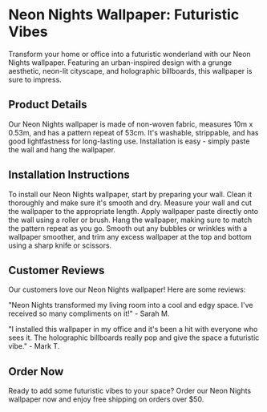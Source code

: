 <!--font:Poppins-->

# Neon Nights Wallpaper: Futuristic Vibes

Transform your home or office into a futuristic wonderland with our Neon Nights wallpaper. Featuring an urban-inspired design with a grunge aesthetic, neon-lit cityscape, and holographic billboards, this wallpaper is sure to impress.

## Product Details

Our Neon Nights wallpaper is made of non-woven fabric, measures 10m x 0.53m, and has a pattern repeat of 53cm. It's washable, strippable, and has good lightfastness for long-lasting use. Installation is easy - simply paste the wall and hang the wallpaper.

## Installation Instructions

To install our Neon Nights wallpaper, start by preparing your wall. Clean it thoroughly and make sure it's smooth and dry. Measure your wall and cut the wallpaper to the appropriate length. Apply wallpaper paste directly onto the wall using a roller or brush. Hang the wallpaper, making sure to match the pattern repeat as you go. Smooth out any bubbles or wrinkles with a wallpaper smoother, and trim any excess wallpaper at the top and bottom using a sharp knife or scissors.

## Customer Reviews

Our customers love our Neon Nights wallpaper! Here are some reviews:

"Neon Nights transformed my living room into a cool and edgy space. I've received so many compliments on it!" - Sarah M.

"I installed this wallpaper in my office and it's been a hit with everyone who sees it. The holographic billboards really pop and give the space a futuristic vibe." - Mark T.

## Order Now

Ready to add some futuristic vibes to your space? Order our Neon Nights wallpaper now and enjoy free shipping on orders over $50.

<!--

Write me markdown content of website with wallpaper:

"An urban-inspired wallpaper with a grunge aesthetic, featuring a neon-lit cityscape with futuristic elements such as holographic billboards."

The header of the page should not be copy of the text but rather a real content of the website which is using this wallpaper.


---


# Neon Nights Wallpaper

Transform your space with our urban-inspired wallpaper featuring a grunge aesthetic and futuristic elements. The neon-lit cityscape creates a bold statement, while holographic billboards add a touch of modernity.

## Product Details

- Dimensions: 10m x 0.53m
- Material: Non-woven fabric
- Pattern repeat: 53cm
- Application: Paste the wall
- Features: Washable, strippable, good lightfastness

## How to Install

1. Prepare your wall by cleaning it thoroughly and ensuring it is smooth and dry.
2. Measure your wall and cut the wallpaper to the appropriate length.
3. Apply wallpaper paste directly onto the wall using a roller or brush.
4. Hang the wallpaper, making sure to match the pattern repeat as you go.
5. Smooth out any bubbles or wrinkles with a wallpaper smoother.
6. Trim any excess wallpaper at the top and bottom using a sharp knife or scissors.

## Customer Reviews

"Absolutely love this wallpaper! It completely transformed my living room into a cool and edgy space." - Sarah M.

"This wallpaper was so easy to install and looks amazing in my bedroom. The holographic billboards really pop!" - Mark T.

## Order Now

Ready to give your space a makeover? Order now and receive free shipping on orders over $50.


---


Heading should not include word "wallpaper". The website should not be about the wallpaper itself, wallpaper is just a related background, rewrite whole content.


---


# Neon Nights: Create a Futuristic Urban Vibe in Your Space

Looking to add some edgy, futuristic flair to your home or office? Our Neon Nights design is the perfect way to do just that. This urban-inspired background features a grunge aesthetic with a neon-lit cityscape and holographic billboards.

## Product Details

Our Neon Nights design is available as a non-woven fabric wallpaper measuring 10m x 0.53m, with a pattern repeat of 53cm. The wallpaper is washable, strippable, and has good lightfastness. Application is easy - simply paste the wall and hang the wallpaper.

## How to Install

To install our Neon Nights wallpaper, first prepare your wall by cleaning it thoroughly and ensuring it is smooth and dry. Measure your wall and cut the wallpaper to the appropriate length. Apply wallpaper paste directly onto the wall using a roller or brush. Hang the wallpaper, making sure to match the pattern repeat as you go. Smooth out any bubbles or wrinkles with a wallpaper smoother, and trim any excess wallpaper at the top and bottom using a sharp knife or scissors.

## Customer Reviews

"Neon Nights completely transformed my living room into a cool and edgy space. I've received so many compliments on it!" - Sarah M.

"I installed this wallpaper in my office and it's been a hit with everyone who sees it. The holographic billboards really pop and give the space a futuristic vibe." - Mark T.

## Order Now

Ready to create a futuristic urban vibe in your space? Order our Neon Nights wallpaper now and receive free shipping on orders over $50.


---


Heading is too long, rewrite whole content.


---


# Add Futuristic Flair to Your Space with Neon Nights

Looking for a way to give your home or office a cool, edgy vibe? Our Neon Nights design is just what you need. This urban-inspired background features a grunge aesthetic with a neon-lit cityscape and holographic billboards, creating a futuristic feel that's sure to impress.

## Product Details

Our Neon Nights design is available as a non-woven fabric wallpaper measuring 10m x 0.53m, with a pattern repeat of 53cm. The wallpaper is washable, strippable, and has good lightfastness. Application is easy - simply paste the wall and hang the wallpaper.

## Installation Instructions

Installing our Neon Nights wallpaper is a breeze. First, prepare your wall by cleaning it thoroughly and ensuring it is smooth and dry. Measure your wall and cut the wallpaper to the appropriate length. Apply wallpaper paste directly onto the wall using a roller or brush. Hang the wallpaper, making sure to match the pattern repeat as you go. Smooth out any bubbles or wrinkles with a wallpaper smoother, and trim any excess wallpaper at the top and bottom using a sharp knife or scissors.

## Reviews

Our customers love our Neon Nights wallpaper! Here's what they have to say:

"Neon Nights completely transformed my living room into a cool and edgy space. I've received so many compliments on it!" - Sarah M.

"I installed this wallpaper in my office and it's been a hit with everyone who sees it. The holographic billboards really pop and give the space a futuristic vibe." - Mark T.

## Order Now

Ready to add some futuristic flair to your space? Order our Neon Nights wallpaper now and receive free shipping on orders over $50.


---


Heading is too long, rewrite whole content.


---


# Futuristic Vibes with Neon Nights Wallpaper

Transform your home or office into a futuristic wonderland with our Neon Nights wallpaper. Featuring an urban-inspired design with a grunge aesthetic, neon-lit cityscape, and holographic billboards, this wallpaper is sure to impress.

## Product Details

Our Neon Nights wallpaper is made of non-woven fabric, measures 10m x 0.53m, and has a pattern repeat of 53cm. It's washable, strippable, and has good lightfastness for long-lasting use. Installation is easy - simply paste the wall and hang the wallpaper.

## Installation Instructions

To install our Neon Nights wallpaper, start by preparing your wall. Clean it thoroughly and make sure it's smooth and dry. Measure your wall and cut the wallpaper to the appropriate length. Apply wallpaper paste directly onto the wall using a roller or brush. Hang the wallpaper, making sure to match the pattern repeat as you go. Smooth out any bubbles or wrinkles with a wallpaper smoother, and trim any excess wallpaper at the top and bottom using a sharp knife or scissors.

## Customer Reviews

Our customers love our Neon Nights wallpaper! Here are some reviews:

"Neon Nights transformed my living room into a cool and edgy space. I've received so many compliments on it!" - Sarah M.

"I installed this wallpaper in my office and it's been a hit with everyone who sees it. The holographic billboards really pop and give the space a futuristic vibe." - Mark T.

## Order Now

Ready to add some futuristic vibes to your space? Order our Neon Nights wallpaper now and enjoy free shipping on orders over $50.


---


Write me a Google font which is best fitting for the website.

Pick from the list:
- Lobster
- Orbitron
- Inter
- IBM Plex Sans
- Open Sans
- Dancing Script
- Raleway
- Futura
- Poppins
- Barlow Condensed
- Exo 2
- Alegreya
- Montserrat
- Roboto
- Lato
- Playfair Display
- Great Vibes


Write just the font name nothing else.


---


Poppins

-->
